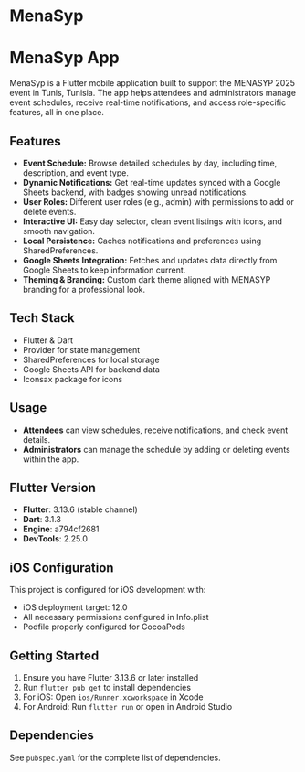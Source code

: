 # MenaSyp

# MenaSyp App

MenaSyp is a Flutter mobile application built to support the MENASYP 2025 event in Tunis, Tunisia. The app helps attendees and administrators manage event schedules, receive real-time notifications, and access role-specific features, all in one place.

## Features

- **Event Schedule:** Browse detailed schedules by day, including time, description, and event type.
- **Dynamic Notifications:** Get real-time updates synced with a Google Sheets backend, with badges showing unread notifications.
- **User Roles:** Different user roles (e.g., admin) with permissions to add or delete events.
- **Interactive UI:** Easy day selector, clean event listings with icons, and smooth navigation.
- **Local Persistence:** Caches notifications and preferences using SharedPreferences.
- **Google Sheets Integration:** Fetches and updates data directly from Google Sheets to keep information current.
- **Theming & Branding:** Custom dark theme aligned with MENASYP branding for a professional look.

## Tech Stack

- Flutter & Dart  
- Provider for state management  
- SharedPreferences for local storage  
- Google Sheets API for backend data  
- Iconsax package for icons  

## Usage

- **Attendees** can view schedules, receive notifications, and check event details.  
- **Administrators** can manage the schedule by adding or deleting events within the app.

## Flutter Version

- **Flutter**: 3.13.6 (stable channel)
- **Dart**: 3.1.3
- **Engine**: a794cf2681
- **DevTools**: 2.25.0

## iOS Configuration

This project is configured for iOS development with:
- iOS deployment target: 12.0
- All necessary permissions configured in Info.plist
- Podfile properly configured for CocoaPods

## Getting Started

1. Ensure you have Flutter 3.13.6 or later installed
2. Run `flutter pub get` to install dependencies
3. For iOS: Open `ios/Runner.xcworkspace` in Xcode
4. For Android: Run `flutter run` or open in Android Studio

## Dependencies

See `pubspec.yaml` for the complete list of dependencies.

